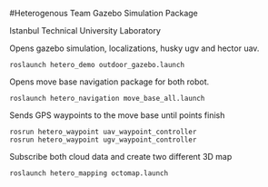 #Heterogenous Team Gazebo Simulation Package

Istanbul Technical University Laboratory



Opens gazebo simulation, localizations, husky ugv and hector uav.
```
roslaunch hetero_demo outdoor_gazebo.launch 
```

Opens move base navigation package for both robot.
```
roslaunch hetero_navigation move_base_all.launch 
```

Sends GPS waypoints to the move base until points finish
```
rosrun hetero_waypoint uav_waypoint_controller
rosrun hetero_waypoint ugv_waypoint_controller
```

Subscribe both cloud data and create two different 3D map
```
roslaunch hetero_mapping octomap.launch
```
